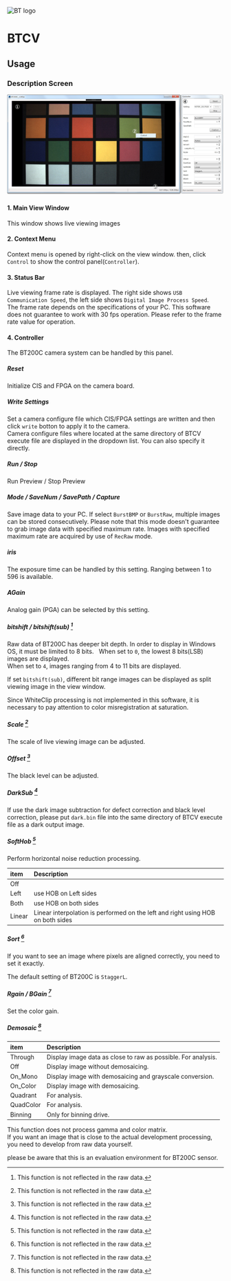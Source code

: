 ![BT logo](http://brookmantech.com/img/logo.png "logo")
# BTCV

## Usage

### Description Screen

![01](img/01.jpg "01")

#### 1. Main View Window

This window shows live viewing images

#### 2. Context Menu

Context menu is opened by right-click on the view window. then, click  ```Control``` to show the control panel(```Controller```).

#### 3. Status Bar

Live viewing frame rate is displayed. The right side shows ``` USB Communication Speed ```, the left side shows ``` Digital Image Process Speed ```.  
The frame rate depends on the specifications of your PC. This software does not guarantee to work with 30 fps operation. Please refer to the frame rate value for operation.

#### 4. Controller

The BT200C camera system can be handled by this panel.

##### Reset

Initialize CIS and FPGA on the camera board.

##### Write Settings 

Set a camera configure file which CIS/FPGA settings are written and then click ```write``` botton to apply it to the camera.  
Camera configure files where located at the same directory of BTCV execute file are displayed in the dropdown list. You can also specify it directly.

##### Run / Stop

Run Preview / Stop Preview

##### Mode / SaveNum / SavePath / Capture

Save image data to your PC.
If select ```BurstBMP``` or ```BurstRaw```, multiple images can be stored consecutively. Please note that this mode doesn't guarantee to grab image data with specified maximum rate.
Images with specified maximum rate are acquired by use of ```RecRaw``` mode.

##### iris

The exposure time can be handled by this setting.
Ranging between 1 to 596 is available.

##### AGain

Analog gain (PGA) can be selected by this setting.

##### bitshift / bitshift(sub) [^Note]

Raw data of BT200C has deeper bit depth. In order to display in Windows OS, it must be limited to 8 bits.  
When set to ``` 0 ```, the lowest 8 bits(LSB) images are displayed.  
When set to ``` 4 ```, images ranging from 4 to 11 bits are displayed.

If set ``` bitshift(sub) ```, different bit range images can be displayed as split viewing image in the view window.

Since WhiteClip processing is not implemented in this software, it is necessary to pay attention to color misregistration at saturation.

##### Scale [^Note]

The scale of live viewing image can be adjusted.


##### Offset [^Note]

The black level can be adjusted.


##### DarkSub [^Note]

If use the dark image subtraction for defect correction and black level correction, please put ```dark.bin``` file into the same directory of BTCV execute file as a dark output image.


##### SoftHob [^Note]

Perform horizontal noise reduction processing.

| item | Description |
| :--- | :--- |
| Off | |
| Left | use HOB on Left sides |
| Both | use HOB on both sides |
| Linear | Linear interpolation is performed on the left and right using HOB on both sides  |

##### Sort [^Note]


If you want to see an image where pixels are aligned correctly, you need to set it exactly.

The default setting of BT200C is ```StaggerL```.

##### Rgain / BGain [^Note]

Set the color gain.

##### Demosaic [^Note]

| item | Description |
| :--- | :--- |
| Through | Display image data as close to raw as possible. For analysis. |
| Off | Display image without demosaicing. |
| On_Mono | Display image with demosaicing and grayscale conversion. |
| On_Color | Display image with demosaicing. |
| Quadrant | For analysis. |
| QuadColor | For analysis. |
| Binning | Only for binning drive. |

This function does not process gamma and color matrix.  
If you want an image that is close to the actual development processing, you need to develop from raw data yourself.

[^Note]:This function is not reflected in the raw data.

please be aware that this is an evaluation environment for BT200C sensor.
